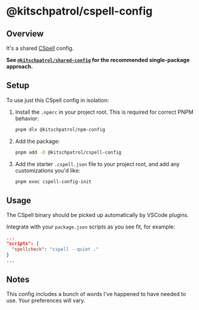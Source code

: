 # @kitschpatrol/cspell-config

## Overview

It's a shared [CSpell](https://cspell.org) config.

**See [`@kitschpatrol/shared-config`](https://www.npmjs.com/package/@kitschpatrol/shared-config) for the recommended single-package approach.**

## Setup

To use just this CSpell config in isolation:

1. Install the `.npmrc` in your project root. This is required for correct PNPM behavior:

   ```sh
   pnpm dlx @kitschpatrol/npm-config
   ```

2. Add the package:

   ```sh
   pnpm add -D @kitschpatrol/cspell-config
   ```

3. Add the starter `.cspell.json` file to your project root, and add any customizations you'd like:

   ```sh
   pnpm exec cspell-config-init
   ```

## Usage

The CSpell binary should be picked up automatically by VSCode plugins.

Integrate with your `package.json` scripts as you see fit, for example:

```json
...
"scripts": {
  "spellcheck": "cspell --quiet ."
}
...
```

## Notes

This config includes a bunch of words I've happened to have needed to use. Your preferences will vary.
